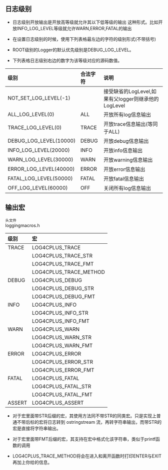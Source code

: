 ## 日志级别

* 日志级别开放输出是开放高等级就允许其以下低等级的输出 这种形式。比如开放INFO_LOG_LEVEL等级就允许WARN,ERROR,FATAL的输出

* 在设置日志级别的时候，使用下列表格最左边的字符的级别形式(不带括号)

* ROOT级别的Logger的默认优先级别是DEBUG_LOG_LEVEL。

* 下列表格日志级别右边的数字为该等级对应的源码数值。

|级别|合法字符|说明|
|:--|:--|:--|
|NOT_SET_LOG_LEVEL(-1)||接受缺省的LogLevel,如果有父logger则继承他的LogLevel|
|ALL_LOG_LEVEL(0)|ALL|开放所有log信息输出|
|TRACE_LOG_LEVEL(0)|TRACE|开放trace信息输出(等同于ALL)|
|DEBUG_LOG_LEVEL(10000)|DEBUG|开放debug信息输出|
|INFO_LOG_LEVEL(20000)|INFO|开放info信息输出|
|WARN_LOG_LEVEL(30000)|WARN|开放warning信息输出|
|ERROR_LOG_LEVEL(40000)|ERROR|开放error信息输出|
|FATAL_LOG_LEVEL(50000)|FATAL|开放fatal信息输出|
|OFF_LOG_LEVEL(60000)|OFF|关闭所有log信息输出|


## 输出宏

`头文件`  
loggingmacros.h

|级别|宏|
|:--|:--|
|TRACE|LOG4CPLUS_TRACE|
||LOG4CPLUS_TRACE_STR|
||LOG4CPLUS_TRACE_FMT|
||LOG4CPLUS_TRACE_METHOD|
|DEBUG|LOG4CPLUS_DEBUG|
||LOG4CPLUS_DEBUG_STR|
||LOG4CPLUS_DEBUG_FMT|
|INFO|LOG4CPLUS_INFO|
||LOG4CPLUS_INFO_STR|
||LOG4CPLUS_INFO_FMT|
|WARN|LOG4CPLUS_WARN|
||LOG4CPLUS_WARN_STR|
||LOG4CPLUS_WARN_FMT|
|ERROR|LOG4CPLUS_ERROR|
||LOG4CPLUS_ERROR_STR|
||LOG4CPLUS_ERROR_FMT|
|FATAL|LOG4CPLUS_FATAL|
||LOG4CPLUS_FATAL_STR|
||LOG4CPLUS_FATAL_FMT|
|ASSERT|LOG4CPLUS_ASSERT|

* 对于宏里面带STR后缀的宏，其使用方法同不带STR的同类宏。只是实现上普通不带后标的宏将日志转到 ostringstream 流，再转字符串输出，而带STR的宏是直接将字符串输出。

* 对于宏里面带FMT后缀的宏，其支持在宏中格式化该字符串，类似于printf函数的调用

* LOG4CPLUS_TRACE_METHOD将会在进入和离开函数时打印ENTER与EXIT再加上你给的信息。